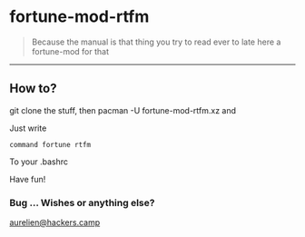 # fortune-mod-rtfm
> Because the manual is that thing you try to read ever to late
> here a fortune-mod for that

---

## How to?
git clone the stuff, then pacman -U fortune-mod-rtfm.xz
and

Just write
```shell
command fortune rtfm
```
To your .bashrc


Have fun!


### Bug ... Wishes or anything else?
aurelien@hackers.camp

